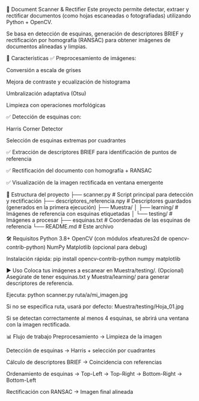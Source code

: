 📄 Document Scanner & Rectifier
Este proyecto permite detectar, extraer y rectificar documentos (como hojas escaneadas o fotografiadas) utilizando Python + OpenCV.

Se basa en detección de esquinas, generación de descriptores BRIEF y rectificación por homografía (RANSAC) para obtener imágenes de documentos alineadas y limpias.

🚀 Características
✅ Preprocesamiento de imágenes:

Conversión a escala de grises

Mejora de contraste y ecualización de histograma

Umbralización adaptativa (Otsu)

Limpieza con operaciones morfológicas

✅ Detección de esquinas con:

Harris Corner Detector

Selección de esquinas extremas por cuadrantes

✅ Extracción de descriptores BRIEF para identificación de puntos de referencia

✅ Rectificación del documento con homografía + RANSAC

✅ Visualización de la imagen rectificada en ventana emergente

📂 Estructura del proyecto
├── scanner.py                  # Script principal para detección y rectificación
├── descriptores_referencia.npy # Descriptores guardados (generados en la primera ejecución)
├── Muestra/
│   ├── learning/               # Imágenes de referencia con esquinas etiquetadas
│   └── testing/                # Imágenes a procesar
├── esquinas.txt                # Coordenadas de las esquinas de referencia
└── README.md                   # Este archivo

🛠️ Requisitos
Python 3.8+
OpenCV (con módulos xfeatures2d de opencv-contrib-python)
NumPy
Matplotlib (opcional para debug)

Instalación rápida:
pip install opencv-contrib-python numpy matplotlib

▶️ Uso
Coloca tus imágenes a escanear en Muestra/testing/.
(Opcional) Asegúrate de tener esquinas.txt y Muestra/learning/ para generar descriptores de referencia.

Ejecuta:
python scanner.py ruta/a/mi_imagen.jpg

Si no se especifica ruta, usará por defecto:
Muestra/testing/Hoja_01.jpg

Si se detectan correctamente al menos 4 esquinas, se abrirá una ventana con la imagen rectificada.

📊 Flujo de trabajo
Preprocesamiento → Limpieza de la imagen

Detección de esquinas → Harris + selección por cuadrantes

Cálculo de descriptores BRIEF → Coincidencia con referencias

Ordenamiento de esquinas → Top-Left → Top-Right → Bottom-Right → Bottom-Left

Rectificación con RANSAC → Imagen final alineada
